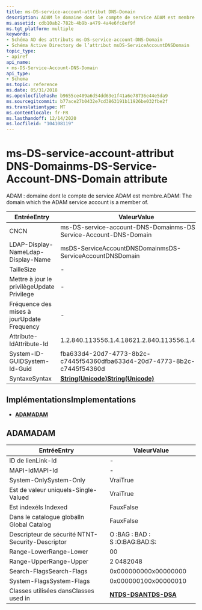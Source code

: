```yaml
---
title: ms-DS-service-account-attribut DNS-Domain
description: ADAM le domaine dont le compte de service ADAM est membre.
ms.assetid: cdb10ab2-782b-4b9b-a479-4a4e6fc8ef9f
ms.tgt_platform: multiple
keywords:
- Schéma AD des attributs ms-DS-service-account-DNS-Domain
- Schéma Active Directory de l’attribut msDS-ServiceAccountDNSDomain
topic_type:
- apiref
api_name:
- ms-DS-Service-Account-DNS-Domain
api_type:
- Schema
ms.topic: reference
ms.date: 05/31/2018
ms.openlocfilehash: b9655ce409a6d54dd63e1f41a6e78736e44e5da9
ms.sourcegitcommit: b77ace27b0432e7cd3863191b11926be032fbe2f
ms.translationtype: MT
ms.contentlocale: fr-FR
ms.lasthandoff: 12/14/2020
ms.locfileid: "104108119"
---
```

# <a name="ms-ds-service-account-dns-domain-attribute"></a><span data-ttu-id="749d5-105">ms-DS-service-account-attribut DNS-Domain</span><span class="sxs-lookup"><span data-stu-id="749d5-105">ms-DS-Service-Account-DNS-Domain attribute</span></span>

<span data-ttu-id="749d5-106">ADAM : domaine dont le compte de service ADAM est membre.</span><span class="sxs-lookup"><span data-stu-id="749d5-106">ADAM: The domain which the ADAM service account is a member of.</span></span>



| <span data-ttu-id="749d5-107">Entrée</span><span class="sxs-lookup"><span data-stu-id="749d5-107">Entry</span></span> | <span data-ttu-id="749d5-108">Valeur</span><span class="sxs-lookup"><span data-stu-id="749d5-108">Value</span></span> |
|-------------------|---------------------------------------------|
| <span data-ttu-id="749d5-109">CN</span><span class="sxs-lookup"><span data-stu-id="749d5-109">CN</span></span>                | <span data-ttu-id="749d5-110">ms-DS-service-account-DNS-Domain</span><span class="sxs-lookup"><span data-stu-id="749d5-110">ms-DS-Service-Account-DNS-Domain</span></span>            |
| <span data-ttu-id="749d5-111">LDAP-Display-Name</span><span class="sxs-lookup"><span data-stu-id="749d5-111">Ldap-Display-Name</span></span> | <span data-ttu-id="749d5-112">msDS-ServiceAccountDNSDomain</span><span class="sxs-lookup"><span data-stu-id="749d5-112">msDS-ServiceAccountDNSDomain</span></span>                |
| <span data-ttu-id="749d5-113">Taille</span><span class="sxs-lookup"><span data-stu-id="749d5-113">Size</span></span>              | \-                                          |
| <span data-ttu-id="749d5-114">Mettre à jour le privilège</span><span class="sxs-lookup"><span data-stu-id="749d5-114">Update Privilege</span></span>  | \-                                          |
| <span data-ttu-id="749d5-115">Fréquence des mises à jour</span><span class="sxs-lookup"><span data-stu-id="749d5-115">Update Frequency</span></span>  | \-                                          |
| <span data-ttu-id="749d5-116">Attribute-Id</span><span class="sxs-lookup"><span data-stu-id="749d5-116">Attribute-Id</span></span>      | <span data-ttu-id="749d5-117">1.2.840.113556.1.4.1862</span><span class="sxs-lookup"><span data-stu-id="749d5-117">1.2.840.113556.1.4.1862</span></span>                     |
| <span data-ttu-id="749d5-118">System-ID-GUID</span><span class="sxs-lookup"><span data-stu-id="749d5-118">System-Id-Guid</span></span>    | <span data-ttu-id="749d5-119">fba633d4-20d7-4773-8b2c-c7445f54360d</span><span class="sxs-lookup"><span data-stu-id="749d5-119">fba633d4-20d7-4773-8b2c-c7445f54360d</span></span>        |
| <span data-ttu-id="749d5-120">Syntaxe</span><span class="sxs-lookup"><span data-stu-id="749d5-120">Syntax</span></span>            | [<span data-ttu-id="749d5-121">**String(Unicode)**</span><span class="sxs-lookup"><span data-stu-id="749d5-121">**String(Unicode)**</span></span>](s-string-unicode.md) |



## <a name="implementations"></a><span data-ttu-id="749d5-122">Implémentations</span><span class="sxs-lookup"><span data-stu-id="749d5-122">Implementations</span></span>

-   [<span data-ttu-id="749d5-123">**ADAM**</span><span class="sxs-lookup"><span data-stu-id="749d5-123">**ADAM**</span></span>](#adam)

## <a name="adam"></a><span data-ttu-id="749d5-124">ADAM</span><span class="sxs-lookup"><span data-stu-id="749d5-124">ADAM</span></span>



| <span data-ttu-id="749d5-125">Entrée</span><span class="sxs-lookup"><span data-stu-id="749d5-125">Entry</span></span> | <span data-ttu-id="749d5-126">Valeur</span><span class="sxs-lookup"><span data-stu-id="749d5-126">Value</span></span> |
|------------------------|------------------------------------------|
| <span data-ttu-id="749d5-127">ID de lien</span><span class="sxs-lookup"><span data-stu-id="749d5-127">Link-Id</span></span>                | \-                                       |
| <span data-ttu-id="749d5-128">MAPI-Id</span><span class="sxs-lookup"><span data-stu-id="749d5-128">MAPI-Id</span></span>                | \-                                       |
| <span data-ttu-id="749d5-129">System-Only</span><span class="sxs-lookup"><span data-stu-id="749d5-129">System-Only</span></span>            | <span data-ttu-id="749d5-130">Vrai</span><span class="sxs-lookup"><span data-stu-id="749d5-130">True</span></span>                                     |
| <span data-ttu-id="749d5-131">Est de valeur unique</span><span class="sxs-lookup"><span data-stu-id="749d5-131">Is-Single-Valued</span></span>       | <span data-ttu-id="749d5-132">Vrai</span><span class="sxs-lookup"><span data-stu-id="749d5-132">True</span></span>                                     |
| <span data-ttu-id="749d5-133">Est indexé</span><span class="sxs-lookup"><span data-stu-id="749d5-133">Is Indexed</span></span>             | <span data-ttu-id="749d5-134">Faux</span><span class="sxs-lookup"><span data-stu-id="749d5-134">False</span></span>                                    |
| <span data-ttu-id="749d5-135">Dans le catalogue global</span><span class="sxs-lookup"><span data-stu-id="749d5-135">In Global Catalog</span></span>      | <span data-ttu-id="749d5-136">Faux</span><span class="sxs-lookup"><span data-stu-id="749d5-136">False</span></span>                                    |
| <span data-ttu-id="749d5-137">Descripteur de sécurité NT</span><span class="sxs-lookup"><span data-stu-id="749d5-137">NT-Security-Descriptor</span></span> | <span data-ttu-id="749d5-138">O :BAG : BAD : S :</span><span class="sxs-lookup"><span data-stu-id="749d5-138">O:BAG:BAD:S:</span></span>                             |
| <span data-ttu-id="749d5-139">Range-Lower</span><span class="sxs-lookup"><span data-stu-id="749d5-139">Range-Lower</span></span>            | <span data-ttu-id="749d5-140">0</span><span class="sxs-lookup"><span data-stu-id="749d5-140">0</span></span>                                        |
| <span data-ttu-id="749d5-141">Range-Upper</span><span class="sxs-lookup"><span data-stu-id="749d5-141">Range-Upper</span></span>            | <span data-ttu-id="749d5-142">2 048</span><span class="sxs-lookup"><span data-stu-id="749d5-142">2048</span></span>                                     |
| <span data-ttu-id="749d5-143">Search-Flags</span><span class="sxs-lookup"><span data-stu-id="749d5-143">Search-Flags</span></span>           | <span data-ttu-id="749d5-144">0x00000000</span><span class="sxs-lookup"><span data-stu-id="749d5-144">0x00000000</span></span>                               |
| <span data-ttu-id="749d5-145">System-Flags</span><span class="sxs-lookup"><span data-stu-id="749d5-145">System-Flags</span></span>           | <span data-ttu-id="749d5-146">0x00000010</span><span class="sxs-lookup"><span data-stu-id="749d5-146">0x00000010</span></span>                               |
| <span data-ttu-id="749d5-147">Classes utilisées dans</span><span class="sxs-lookup"><span data-stu-id="749d5-147">Classes used in</span></span>        | [<span data-ttu-id="749d5-148">**NTDS-DSA**</span><span class="sxs-lookup"><span data-stu-id="749d5-148">**NTDS-DSA**</span></span>](c-ntdsdsa.md)<br/> |



 

 





